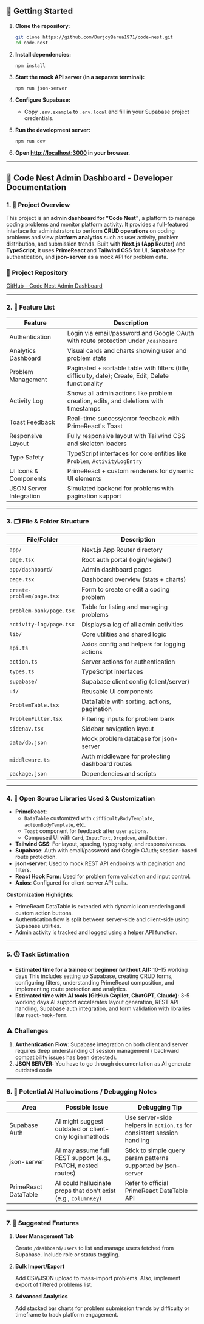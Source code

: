 ## 🚦 Getting Started

1. **Clone the repository:**

   ```bash
   git clone https://github.com/DurjoyBarua1971/code-nest.git
   cd code-nest
   ```

2. **Install dependencies:**

   ```bash
   npm install
   ```

3. **Start the mock API server (in a separate terminal):**

   ```bash
   npm run json-server
   ```

4. **Configure Supabase:**

   - Copy `.env.example` to `.env.local` and fill in your Supabase project credentials.

5. **Run the development server:**

   ```bash
   npm run dev
   ```

6. **Open [http://localhost:3000](http://localhost:3000) in your browser.**

---

## 🧮 Code Nest Admin Dashboard - Developer Documentation

### 1. 📌 Project Overview

This project is an **admin dashboard for "Code Nest"**, a platform to manage coding problems and monitor platform activity. It provides a full-featured interface for administrators to perform **CRUD operations** on coding problems and view **platform analytics** such as user activity, problem distribution, and submission trends. Built with **Next.js (App Router)** and **TypeScript**, it uses **PrimeReact** and **Tailwind CSS** for UI, **Supabase** for authentication, and **json-server** as a mock API for problem data.

### 🔗 Project Repository

[GitHub – Code Nest Admin Dashboard](https://github.com/DurjoyBarua1971/code-nest)

---

### 2. 🚀 Feature List

| Feature                 | Description                                                                                           |
| ----------------------- | ----------------------------------------------------------------------------------------------------- |
| Authentication          | Login via email/password and Google OAuth with route protection under `/dashboard`                    |
| Analytics Dashboard     | Visual cards and charts showing user and problem stats                                                |
| Problem Management      | Paginated + sortable table with filters (title, difficulty, date); Create, Edit, Delete functionality |
| Activity Log            | Shows all admin actions like problem creation, edits, and deletions with timestamps                   |
| Toast Feedback          | Real-time success/error feedback with PrimeReact's Toast                                              |
| Responsive Layout       | Fully responsive layout with Tailwind CSS and skeleton loaders                                        |
| Type Safety             | TypeScript interfaces for core entities like `Problem`, `ActivityLogEntry`                            |
| UI Icons & Components   | PrimeReact + custom renderers for dynamic UI elements                                                 |
| JSON Server Integration | Simulated backend for problems with pagination support                                                |

---

### 3. 🗂️ File & Folder Structure

| File/Folder               | Description                                     |
| ------------------------- | ----------------------------------------------- |
| `app/`                    | Next.js App Router directory                    |
| `page.tsx`                | Root auth portal (login/register)               |
| `app/dashboard/`          | Admin dashboard pages                           |
| `page.tsx`                | Dashboard overview (stats + charts)             |
| `create-problem/page.tsx` | Form to create or edit a coding problem         |
| `problem-bank/page.tsx`   | Table for listing and managing problems         |
| `activity-log/page.tsx`   | Displays a log of all admin activities          |
| `lib/`                    | Core utilities and shared logic                 |
| `api.ts`                  | Axios config and helpers for logging actions    |
| `action.ts`               | Server actions for authentication               |
| `types.ts`                | TypeScript interfaces                           |
| `supabase/`               | Supabase client config (client/server)          |
| `ui/`                     | Reusable UI components                          |
| `ProblemTable.tsx`        | DataTable with sorting, actions, pagination     |
| `ProblemFilter.tsx`       | Filtering inputs for problem bank               |
| `sidenav.tsx`             | Sidebar navigation layout                       |
| `data/db.json`            | Mock problem database for json-server           |
| `middleware.ts`           | Auth middleware for protecting dashboard routes |
| `package.json`            | Dependencies and scripts                        |

---

### 4. 🧩 Open Source Libraries Used & Customization

- **PrimeReact**:
  - `DataTable` customized with `difficultyBodyTemplate`, `actionBodyTemplate`, etc.
  - `Toast` component for feedback after user actions.
  - Composed UI with `Card`, `InputText`, `Dropdown`, and `Button`.
- **Tailwind CSS**: For layout, spacing, typography, and responsiveness.
- **Supabase**: Auth with email/password and Google OAuth; session-based route protection.
- **json-server**: Used to mock REST API endpoints with pagination and filters.
- **React Hook Form**: Used for problem form validation and input control.
- **Axios**: Configured for client-server API calls.

**Customization Highlights**:

- PrimeReact DataTable is extended with dynamic icon rendering and custom action buttons.
- Authentication flow is split between server-side and client-side using Supabase utilities.
- Admin activity is tracked and logged using a helper API function.

---

### 5. ⏱️ Task Estimation

- **Estimated time for a trainee or beginner (without AI):** 10–15 working days
  This includes setting up Supabase, creating CRUD forms, configuring filters, understanding PrimeReact composition, and implementing route protection and analytics.
- **Estimated time with AI tools (GitHub Copilot, ChatGPT, Claude):** 3-5 working days
  AI support accelerates layout generation, REST API handling, Supabase auth integration, and form validation with libraries like `react-hook-form`.

### ⚠️ Challenges

1. **Authentication Flow**: Supabase integration on both client and server requires deep understanding of session management ( backward compatibility issues has been detected).
2. **JSON SERVER:** You have to go through documentation as AI generate outdated code

---

### 6. 🧠 Potential AI Hallucinations / Debugging Notes

| Area                 | Possible Issue                                                  | Debugging Tip                                                          |
| -------------------- | --------------------------------------------------------------- | ---------------------------------------------------------------------- |
| Supabase Auth        | AI might suggest outdated or client-only login methods          | Use server-side helpers in `action.ts` for consistent session handling |
| json-server          | AI may assume full REST support (e.g., PATCH, nested routes)    | Stick to simple query param patterns supported by json-server          |
| PrimeReact DataTable | AI could hallucinate props that don't exist (e.g., `columnKey`) | Refer to official PrimeReact DataTable API                             |

---

### 7. 🌱 Suggested Features

1. **User Management Tab**

   Create `/dashboard/users` to list and manage users fetched from Supabase. Include role or status toggling.

2. **Bulk Import/Export**

   Add CSV/JSON upload to mass-import problems. Also, implement export of filtered problems list.

3. **Advanced Analytics**

   Add stacked bar charts for problem submission trends by difficulty or timeframe to track platform engagement.
